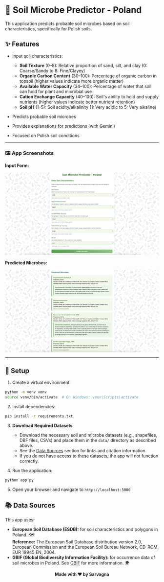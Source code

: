 # 🌱 Soil Microbe Predictor - Poland 

This application predicts probable soil microbes based on soil characteristics, specifically for Polish soils. 

## ✨ Features

- Input soil characteristics:
  - **Soil Texture** (0–8): Relative proportion of sand, silt, and clay (0: Coarse/Sandy to 8: Fine/Clayey) 
  - **Organic Carbon Content** (30–100): Percentage of organic carbon in topsoil (higher values indicate more organic matter) 
  - **Available Water Capacity** (34–100): Percentage of water that soil can hold for plant and microbial use 
  - **Cation Exchange Capacity** (40–100): Soil's ability to hold and supply nutrients (higher values indicate better nutrient retention) 
  - **Soil pH** (1–5): Soil acidity/alkalinity (1: Very acidic to 5: Very alkaline) 
    
- Predicts probable soil microbes
  
- Provides explanations for predictions (with Gemini)
  
- Focused on Polish soil conditions 

---

### 🖼️ App Screenshots

**Input Form:**

![Input Form](static/Input.png)

**Predicted Microbes:**

![Predicted Microbes](static/Predicted.png)

---

## 🚀 Setup

1. Create a virtual environment:
```bash
python -m venv venv
source venv/bin/activate  # On Windows: venv\Scripts\activate
```

2. Install dependencies:
```bash
pip install -r requirements.txt
```

3. **Download Required Datasets**
   - Download the necessary soil and microbe datasets (e.g., shapefiles, DBF files, CSVs) and place them in the `data/` directory as described above.
   - See the [Data Sources](#-data-sources) section for links and citation information.
   - If you do not have access to these datasets, the app will not function correctly.


4. Run the application:
```bash
python app.py
```

5. Open your browser and navigate to `http://localhost:5000`
   

## 📚 Data Sources

This app uses:
- **European Soil Database (ESDB):** for soil characteristics and polygons in Poland. 🗺️  
  **Reference:** The European Soil Database distribution version 2.0, European Commission and the European Soil Bureau Network, CD-ROM, EUR 19945 EN, 2004.
- **GBIF (Global Biodiversity Information Facility):** for occurrence data of soil microbes in Poland. See [GBIF](https://www.gbif.org/) for more information. 🌍




<div align="center">
  <strong>Made with ❤️ by Sarvagna</strong>
</div> 
